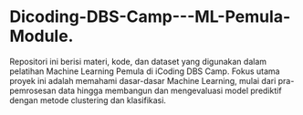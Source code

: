 # Dicoding-DBS-Camp---ML-Pemula-Module.
Repositori ini berisi materi, kode, dan dataset yang digunakan dalam pelatihan Machine Learning Pemula di iCoding DBS Camp. Fokus utama proyek ini adalah memahami dasar-dasar Machine Learning, mulai dari pra-pemrosesan data hingga membangun dan mengevaluasi model prediktif dengan metode clustering dan klasifikasi.
